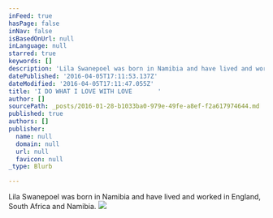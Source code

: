 ```yaml
---
inFeed: true
hasPage: false
inNav: false
isBasedOnUrl: null
inLanguage: null
starred: true
keywords: []
description: 'Lila Swanepoel was born in Namibia and have lived and worked in England, South Africa and Namibia.     '
datePublished: '2016-04-05T17:11:53.137Z'
dateModified: '2016-04-05T17:11:47.055Z'
title: 'I DO WHAT I LOVE WITH LOVE       '
author: []
sourcePath: _posts/2016-01-28-b1033ba0-979e-49fe-a8ef-f2a617974644.md
published: true
authors: []
publisher:
  name: null
  domain: null
  url: null
  favicon: null
_type: Blurb

---
```

Lila Swanepoel was born in Namibia and have lived and worked in England, South Africa and Namibia. ![](https://the-grid-user-content.s3-us-west-2.amazonaws.com/9009fc38-380b-4b2c-8755-51a298353295.jpg)